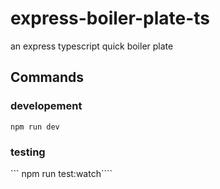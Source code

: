 # express-boiler-plate-ts
an express typescript quick boiler plate

## Commands
### developement
``` npm run dev ```
### testing
``` npm run test:watch````
